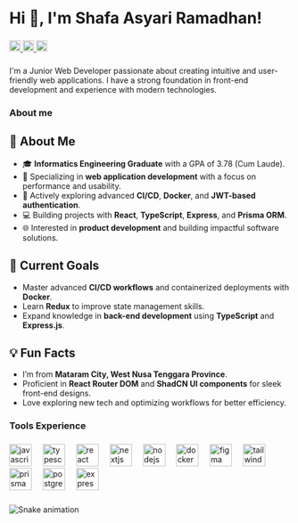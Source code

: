 <h1 align="left">Hi 👋, I'm Shafa Asyari Ramadhan!</h1>

###

<div align="left">
  <a href="https://www.linkedin.com/in/shafaasyari/" target="_blank">
    <img src="https://img.shields.io/static/v1?message=LinkedIn&logo=linkedin&label=&color=0077B5&logoColor=white&labelColor=&style=for-the-badge" height="20" alt="linkedin logo"  />
  </a>
  <a href="mailto:shafa.asyari.02@gmail.com" target="_blank">
    <img src="https://img.shields.io/static/v1?message=Gmail&logo=gmail&label=&color=D14836&logoColor=white&labelColor=&style=for-the-badge" height="20" alt="gmail logo"  />
  </a>
  <a href="https://www.instagram.com/shafaasyra_" target="_blank">
    <img src="https://img.shields.io/static/v1?message=Instagram&logo=instagram&label=&color=E4405F&logoColor=white&labelColor=&style=for-the-badge" height="20" alt="instagram logo"  />
  </a>
</div>

###

<p align="left">I'm a Junior Web Developer passionate about creating intuitive and user-friendly web applications. I have a strong foundation in front-end development and experience with modern technologies.</p>

###

<h3 align="left">About me</h3>

###

## 🚀 About Me  
- 🎓 **Informatics Engineering Graduate** with a GPA of 3.78 (Cum Laude).  
- 🌟 Specializing in **web application development** with a focus on performance and usability.  
- 💼 Actively exploring advanced **CI/CD**, **Docker**, and **JWT-based authentication**.  
- 💻 Building projects with **React**, **TypeScript**, **Express**, and **Prisma ORM**.  
- 🌐 Interested in **product development** and building impactful software solutions.  

## 🌱 Current Goals  
- Master advanced **CI/CD workflows** and containerized deployments with **Docker**.  
- Learn **Redux** to improve state management skills.  
- Expand knowledge in **back-end development** using **TypeScript** and **Express.js**.  

## 💡 Fun Facts  
- I’m from **Mataram City, West Nusa Tenggara Province**.  
- Proficient in **React Router DOM** and **ShadCN UI components** for sleek front-end designs.  
- Love exploring new tech and optimizing workflows for better efficiency. 

###

<h3 align="left">Tools Experience</h3>

###

<div align="left">
  <img src="https://cdn.jsdelivr.net/gh/devicons/devicon/icons/javascript/javascript-original.svg" height="40" alt="javascript logo"  />
  <img width="12" />
  <img src="https://cdn.jsdelivr.net/gh/devicons/devicon/icons/typescript/typescript-plain.svg" height="40" alt="typescript logo"  />
  <img width="12" />
  <img src="https://cdn.jsdelivr.net/gh/devicons/devicon/icons/react/react-original.svg" height="40" alt="react logo"  />
  <img width="12" />
  <img src="https://cdn.jsdelivr.net/gh/devicons/devicon/icons/nextjs/nextjs-original.svg" height="40" alt="nextjs logo"  />
  <img width="12" />
  <img src="https://cdn.jsdelivr.net/gh/devicons/devicon/icons/nodejs/nodejs-original.svg" height="40" alt="nodejs logo"  />
  <img width="12" />
  <img src="https://cdn.jsdelivr.net/gh/devicons/devicon/icons/docker/docker-original.svg" height="40" alt="docker logo"  />
  <img width="12" />
  <img src="https://cdn.jsdelivr.net/gh/devicons/devicon/icons/figma/figma-original.svg" height="40" alt="figma logo"  />
  <img width="12" />
  <img src="https://cdn.simpleicons.org/tailwindcss/06B6D4" height="40" alt="tailwindcss logo"  />
  <img width="12" />
  <img src="https://cdn.simpleicons.org/prisma/2D3748" height="40" alt="prisma logo"  />
  <img width="12" />
  <img src="https://cdn.simpleicons.org/postgresql/4169E1" height="40" alt="postgresql logo"  />
  <img width="12" />
  <img src="https://cdn.jsdelivr.net/gh/devicons/devicon/icons/express/express-original.svg" height="40" alt="express logo"  />
</div>

###

<img src="https://raw.githubusercontent.com/shafaio/shafaio/output/snake.svg" alt="Snake animation" />

###
